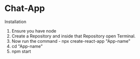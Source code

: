 # Chat-App
Installation
1. Ensure you have node
2. Create a Repository and inside that Repository open Terminal.
3. Now run the command - npx create-react-app "App-name"
4. cd "App-name"
5. npm start
